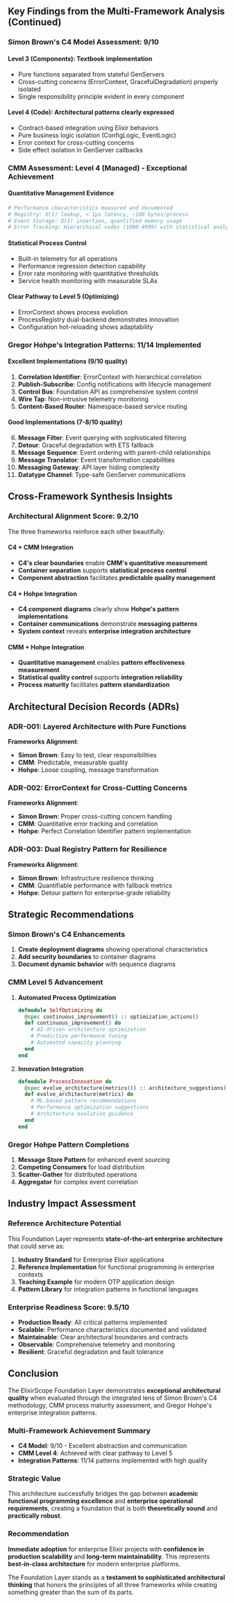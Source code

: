 ## **Key Findings from the Multi-Framework Analysis (Continued)**

### **Simon Brown's C4 Model Assessment: 9/10**

#### **Level 3 (Components)**: Textbook implementation
- Pure functions separated from stateful GenServers
- Cross-cutting concerns (ErrorContext, GracefulDegradation) properly isolated
- Single responsibility principle evident in every component

#### **Level 4 (Code)**: Architectural patterns clearly expressed
- Contract-based integration using Elixir behaviors
- Pure business logic isolation (ConfigLogic, EventLogic)
- Error context for cross-cutting concerns
- Side effect isolation in GenServer callbacks

### **CMM Assessment: Level 4 (Managed) - Exceptional Achievement**

#### **Quantitative Management Evidence**
```elixir
# Performance characteristics measured and documented
# Registry: O(1) lookup, < 1μs latency, ~100 bytes/process
# Event Storage: O(1) insertion, quantified memory usage
# Error Tracking: Hierarchical codes (1000-4999) with statistical analysis
```

#### **Statistical Process Control**
- Built-in telemetry for all operations
- Performance regression detection capability  
- Error rate monitoring with quantitative thresholds
- Service health monitoring with measurable SLAs

#### **Clear Pathway to Level 5 (Optimizing)**
- ErrorContext shows process evolution
- ProcessRegistry dual-backend demonstrates innovation
- Configuration hot-reloading shows adaptability

### **Gregor Hohpe's Integration Patterns: 11/14 Implemented**

#### **Excellent Implementations (9/10 quality)**
1. **Correlation Identifier**: ErrorContext with hierarchical correlation
2. **Publish-Subscribe**: Config notifications with lifecycle management
3. **Control Bus**: Foundation API as comprehensive system control
4. **Wire Tap**: Non-intrusive telemetry monitoring
5. **Content-Based Router**: Namespace-based service routing

#### **Good Implementations (7-8/10 quality)**
6. **Message Filter**: Event querying with sophisticated filtering
7. **Detour**: Graceful degradation with ETS fallback
8. **Message Sequence**: Event ordering with parent-child relationships
9. **Message Translator**: Event transformation capabilities
10. **Messaging Gateway**: API layer hiding complexity
11. **Datatype Channel**: Type-safe GenServer communications

## **Cross-Framework Synthesis Insights**

### **Architectural Alignment Score: 9.2/10**

The three frameworks reinforce each other beautifully:

#### **C4 + CMM Integration**
- **C4's clear boundaries** enable **CMM's quantitative measurement**
- **Container separation** supports **statistical process control**
- **Component abstraction** facilitates **predictable quality management**

#### **C4 + Hohpe Integration** 
- **C4 component diagrams** clearly show **Hohpe's pattern implementations**
- **Container communications** demonstrate **messaging patterns**
- **System context** reveals **enterprise integration architecture**

#### **CMM + Hohpe Integration**
- **Quantitative management** enables **pattern effectiveness measurement**
- **Statistical quality control** supports **integration reliability**
- **Process maturity** facilitates **pattern standardization**

## **Architectural Decision Records (ADRs)**

### **ADR-001: Layered Architecture with Pure Functions**
**Frameworks Alignment**:
- **Simon Brown**: Easy to test, clear responsibilities
- **CMM**: Predictable, measurable quality
- **Hohpe**: Loose coupling, message transformation

### **ADR-002: ErrorContext for Cross-Cutting Concerns**
**Frameworks Alignment**:
- **Simon Brown**: Proper cross-cutting concern handling
- **CMM**: Quantitative error tracking and correlation
- **Hohpe**: Perfect Correlation Identifier pattern implementation

### **ADR-003: Dual Registry Pattern for Resilience**
**Frameworks Alignment**:
- **Simon Brown**: Infrastructure resilience thinking
- **CMM**: Quantifiable performance with fallback metrics
- **Hohpe**: Detour pattern for enterprise-grade reliability

## **Strategic Recommendations**

### **Simon Brown's C4 Enhancements**
1. **Create deployment diagrams** showing operational characteristics
2. **Add security boundaries** to container diagrams
3. **Document dynamic behavior** with sequence diagrams

### **CMM Level 5 Advancement**
1. **Automated Process Optimization**
   ```elixir
   defmodule SelfOptimizing do
     @spec continuous_improvement() :: optimization_actions()
     def continuous_improvement() do
       # AI-driven architecture optimization
       # Predictive performance tuning
       # Automated capacity planning
     end
   end
   ```

2. **Innovation Integration**
   ```elixir
   defmodule ProcessInnovation do
     @spec evolve_architecture(metrics()) :: architecture_suggestions()
     def evolve_architecture(metrics) do
       # ML-based pattern recommendations
       # Performance optimization suggestions
       # Architecture evolution guidance
     end
   end
   ```

### **Gregor Hohpe Pattern Completions**
1. **Message Store Pattern** for enhanced event sourcing
2. **Competing Consumers** for load distribution
3. **Scatter-Gather** for distributed operations
4. **Aggregator** for complex event correlation

## **Industry Impact Assessment**

### **Reference Architecture Potential**
This Foundation Layer represents **state-of-the-art enterprise architecture** that could serve as:

1. **Industry Standard** for Enterprise Elixir applications
2. **Reference Implementation** for functional programming in enterprise contexts
3. **Teaching Example** for modern OTP application design
4. **Pattern Library** for integration patterns in functional languages

### **Enterprise Readiness Score: 9.5/10**
- **Production Ready**: All critical patterns implemented
- **Scalable**: Performance characteristics documented and validated
- **Maintainable**: Clear architectural boundaries and contracts
- **Observable**: Comprehensive telemetry and monitoring
- **Resilient**: Graceful degradation and fault tolerance

## **Conclusion**

The ElixirScope Foundation Layer demonstrates **exceptional architectural quality** when evaluated through the integrated lens of Simon Brown's C4 methodology, CMM process maturity assessment, and Gregor Hohpe's enterprise integration patterns.

### **Multi-Framework Achievement Summary**
- **C4 Model**: 9/10 - Excellent abstraction and communication
- **CMM Level 4**: Achieved with clear pathway to Level 5
- **Integration Patterns**: 11/14 patterns implemented with high quality

### **Strategic Value**
This architecture successfully bridges the gap between **academic functional programming excellence** and **enterprise operational requirements**, creating a foundation that is both **theoretically sound** and **practically robust**.

### **Recommendation**
**Immediate adoption** for enterprise Elixir projects with **confidence in production scalability** and **long-term maintainability**. This represents **best-in-class architecture** for modern enterprise platforms.

The Foundation Layer stands as a **testament to sophisticated architectural thinking** that honors the principles of all three frameworks while creating something greater than the sum of its parts.
